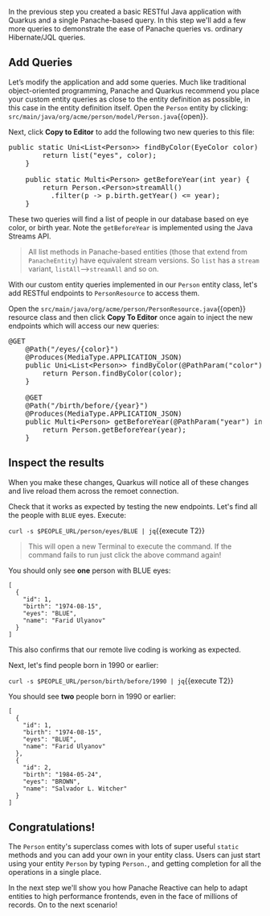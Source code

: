 In the previous step you created a basic RESTful Java application with Quarkus and a single Panache-based query. In this step we'll add a few more queries to demonstrate the ease of Panache queries vs. ordinary Hibernate/JQL queries.

## Add Queries

Let’s modify the application and add some queries. Much like traditional object-oriented programming, Panache and Quarkus recommend you place your custom entity queries as close to the entity definition as possible, in this case in the entity definition itself. Open the `Person` entity by clicking: `src/main/java/org/acme/person/model/Person.java`{{open}}.

Next, click **Copy to Editor** to add the following two new queries to this file:

<pre class="file" data-filename="./src/main/java/org/acme/person/model/Person.java" data-target="insert" data-marker="// TODO: Add more queries">
public static Uni&lt;List&lt;Person&gt;&gt; findByColor(EyeColor color) {
        return list("eyes", color);
	}

	public static Multi&lt;Person&gt; getBeforeYear(int year) {
        return Person.&lt;Person&gt;streamAll()
          .filter(p -&gt; p.birth.getYear() &lt;= year);
	}
</pre>

These two queries will find a list of people in our database based on eye color, or birth year. Note the `getBeforeYear` is implemented using the Java Streams API.

> All list methods in Panache-based entities (those that extend from `PanacheEntity`) have equivalent stream versions. So `list` has a `stream` variant, `listAll`-->`streamAll` and so on.

With our custom entity queries implemented in our `Person` entity class, let's add RESTful endpoints to `PersonResource` to access them.

Open the `src/main/java/org/acme/person/PersonResource.java`{{open}} resource class and then click **Copy To Editor** once again to inject the new endpoints which will access our new queries:

<pre class="file" data-filename="./src/main/java/org/acme/person/PersonResource.java" data-target="insert" data-marker="// TODO: add basic queries">
@GET
    @Path("/eyes/{color}")
    @Produces(MediaType.APPLICATION_JSON)
    public Uni&lt;List&lt;Person&gt;&gt; findByColor(@PathParam("color") EyeColor color) {
        return Person.findByColor(color);
    }

    @GET
    @Path("/birth/before/{year}")
    @Produces(MediaType.APPLICATION_JSON)
    public Multi&lt;Person&gt; getBeforeYear(@PathParam("year") int year) {
        return Person.getBeforeYear(year);
    }
</pre>

## Inspect the results

When you make these changes, Quarkus will notice all of these changes and live reload them across the remoet connection.

Check that it works as expected by testing the new endpoints. Let's find all the people with `BLUE` eyes. Execute:

`curl -s $PEOPLE_URL/person/eyes/BLUE | jq`{{execute T2}}

> This will open a new Terminal to execute the command. If the command fails to run just click the above command again!

You should only see **one** person with BLUE eyes:

```console
[
  {
    "id": 1,
    "birth": "1974-08-15",
    "eyes": "BLUE",
    "name": "Farid Ulyanov"
  }
]
```
This also confirms that our remote live coding is working as expected.

Next, let's find people born in 1990 or earlier:

`curl -s $PEOPLE_URL/person/birth/before/1990 | jq`{{execute T2}}

You should see **two** people born in 1990 or earlier:

```console
[
  {
    "id": 1,
    "birth": "1974-08-15",
    "eyes": "BLUE",
    "name": "Farid Ulyanov"
  },
  {
    "id": 2,
    "birth": "1984-05-24",
    "eyes": "BROWN",
    "name": "Salvador L. Witcher"
  }
]
```

## Congratulations!

The `Person` entity's superclass comes with lots of super useful `static` methods and you can add your own in your entity class. Users can just start using your entity `Person` by typing `Person.`, and getting completion for all the operations in a single place.

In the next step we'll show you how Panache Reactive can help to adapt entities to high performance frontends, even in the face of millions of records. On to the next scenario!
